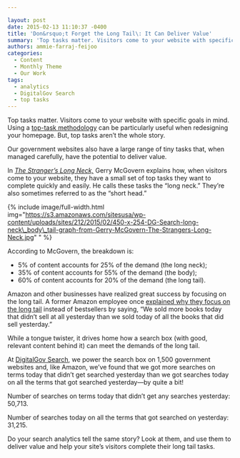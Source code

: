 ```yaml
---

layout: post
date: 2015-02-13 11:10:37 -0400
title: 'Don&rsquo;t Forget the Long Tail\: It Can Deliver Value'
summary: 'Top tasks matter. Visitors come to your website with specific goals in mind. Using a top-task methodology can be particularly useful when redesigning your homepage. But, top tasks aren&rsquo;t the whole story. Our government websites also have a large range of tiny tasks that, when managed carefully, have the potential to deliver value. In The'
authors: ammie-farraj-feijoo
categories:
  - Content
  - Monthly Theme
  - Our Work
tags:
  - analytics
  - DigitalGov Search
  - top tasks
---
```


Top tasks matter. Visitors come to your website with specific goals in mind. Using a [top-task methodology](https://www.WHATEVER/2014/07/02/using-top-tasks-to-be-top-notch-federal-reserve-board-usability-case-study/ "Using Top Tasks to be Top-Notch: Federal Reserve Board Usability Case Study") can be particularly useful when redesigning your homepage. But, top tasks aren’t the whole story.

Our government websites also have a large range of tiny tasks that, when managed carefully, have the potential to deliver value.

In [_The Stranger&#8217;s Long Neck,_](http://www.gerrymcgovern.com/first-chapter/26/books/strangers-long-neck) Gerry McGovern explains how, when visitors come to your website, they have a small set of top tasks they want to complete quickly and easily. He calls these tasks the “long neck.” They’re also sometimes referred to as the “short head.”


{% include image/full-width.html img="https://s3.amazonaws.com/sitesusa/wp-content/uploads/sites/212/2015/02/450-x-254-DG-Search-long-neck\_body\_tail-graph-from-Gerry-McGovern-The-Strangers-Long-Neck.jpg" 
" %}

According to McGovern, the breakdown is:

  * 5% of content accounts for 25% of the demand (the long neck);
  * 35% of content accounts for 55% of the demand (the body);
  * 60% of content accounts for 20% of the demand (the long tail).

Amazon and other businesses have realized great success by focusing on the long tail. A former Amazon employee once [explained why they focus on the long tail](http://longtail.typepad.com/the_long_tail/2005/01/definitions_fin.html#comment-3415583) instead of bestsellers by saying, “We sold more books today that didn&#8217;t sell at all yesterday than we sold today of all the books that did sell yesterday.”

While a tongue twister, it drives home how a search box (with good, relevant content behind it) can meet the demands of the long tail.

At [DigitalGov Search](http://search.WHATEVER/), we power the search box on 1,500 government websites and, like Amazon, we’ve found that we got more searches on terms today that didn&#8217;t get searched yesterday than we got searches today on all the terms that got searched yesterday—by quite a bit!

Number of searches on terms today that didn&#8217;t get any searches yesterday: 50,713.

Number of searches today on all the terms that got searched on yesterday: 31,215.

Do your search analytics tell the same story? Look at them, and use them to deliver value and help your site’s visitors complete their long tail tasks.